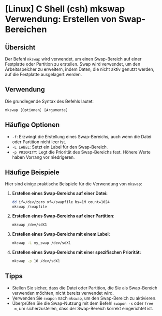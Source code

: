 # [Linux] C Shell (csh) mkswap Verwendung: Erstellen von Swap-Bereichen

## Übersicht
Der Befehl `mkswap` wird verwendet, um einen Swap-Bereich auf einer Festplatte oder Partition zu erstellen. Swap wird verwendet, um den Arbeitsspeicher zu erweitern, indem Daten, die nicht aktiv genutzt werden, auf die Festplatte ausgelagert werden.

## Verwendung
Die grundlegende Syntax des Befehls lautet:

```
mkswap [Optionen] [Argumente]
```

## Häufige Optionen
- `-f`: Erzwingt die Erstellung eines Swap-Bereichs, auch wenn die Datei oder Partition nicht leer ist.
- `-L LABEL`: Setzt ein Label für den Swap-Bereich.
- `-p PRIORITY`: Legt die Priorität des Swap-Bereichs fest. Höhere Werte haben Vorrang vor niedrigeren.

## Häufige Beispiele
Hier sind einige praktische Beispiele für die Verwendung von `mkswap`:

1. **Erstellen eines Swap-Bereichs auf einer Datei:**
   ```bash
   dd if=/dev/zero of=/swapfile bs=1M count=1024
   mkswap /swapfile
   ```

2. **Erstellen eines Swap-Bereichs auf einer Partition:**
   ```bash
   mkswap /dev/sdX1
   ```

3. **Erstellen eines Swap-Bereichs mit einem Label:**
   ```bash
   mkswap -L my_swap /dev/sdX1
   ```

4. **Erstellen eines Swap-Bereichs mit einer spezifischen Priorität:**
   ```bash
   mkswap -p 10 /dev/sdX1
   ```

## Tipps
- Stellen Sie sicher, dass die Datei oder Partition, die Sie als Swap-Bereich verwenden möchten, nicht bereits verwendet wird.
- Verwenden Sie `swapon` nach `mkswap`, um den Swap-Bereich zu aktivieren.
- Überprüfen Sie die Swap-Nutzung mit dem Befehl `swapon -s` oder `free -m`, um sicherzustellen, dass der Swap-Bereich korrekt eingerichtet ist.